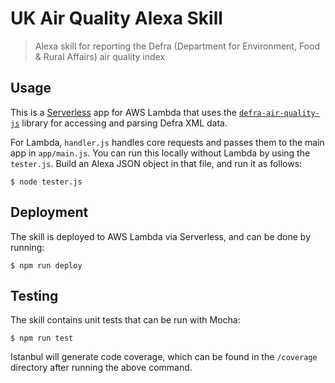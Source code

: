 # UK Air Quality Alexa Skill

> Alexa skill for reporting the Defra (Department for Environment, Food & Rural Affairs) air quality index

## Usage

This is a [Serverless](https://serverless.com/) app for AWS Lambda that uses the [`defra-air-quality-js`](https://github.com/chrishutchinson/defra-air-quality-js) library for accessing and parsing Defra XML data.

For Lambda, `handler.js` handles core requests and passes them to the main app in `app/main.js`. You can run this locally without Lambda by using the `tester.js`. Build an Alexa JSON object in that file, and run it as follows:

    $ node tester.js


## Deployment

The skill is deployed to AWS Lambda via Serverless, and can be done by running:

    $ npm run deploy


## Testing

The skill contains unit tests that can be run with Mocha:

    $ npm run test

Istanbul will generate code coverage, which can be found in the `/coverage` directory after running the above command.
